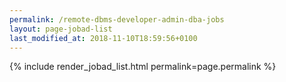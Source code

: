 ```yaml
---
permalink: /remote-dbms-developer-admin-dba-jobs
layout: page-jobad-list
last_modified_at: 2018-11-10T18:59:56+0100
---
```

{% include render_jobad_list.html permalink=page.permalink %}
